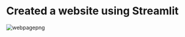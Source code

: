 # Created a website using Streamlit
![webpagepng](https://user-images.githubusercontent.com/98203788/206855249-2a18eb67-b279-413e-b15e-9622033efc25.png)

